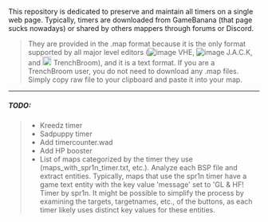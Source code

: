 This repository is dedicated to preserve and maintain all timers on a single web page. Typically, timers are downloaded from GameBanana (that page sucks nowadays) or shared by others mappers through forums or Discord. 

> They are provided in the .map format because it is the only format supported by all major level editors (![image](https://github.com/G2Pavon/G2Pavon.github.io/assets/14117486/bb8f90f4-2733-4556-8367-501092a801e8) VHE, ![image](https://github.com/G2Pavon/G2Pavon.github.io/assets/14117486/24a58390-3f4b-43b0-9188-ec4ce9f8504c) J.A.C.K, and  <img src="https://github.com/G2Pavon/G2Pavon.github.io/assets/14117486/68e0fc81-9178-4291-96ac-8503d747331e" width="18" height="18"> TrenchBroom), and it is a text format. If you are a TrenchBroom user, you do not need to download any .map files. Simply copy raw file to your clipboard and paste it into your map.

---

  ##### *TODO*:
  > - Kreedz timer
  > - Sadpuppy timer
  > - Add timercounter.wad
  > - Add HP booster
  > - List of maps categorized by the timer they use (maps_with_spr1n_timer.txt, etc.). Analyze each BSP file and extract entities. Typically, maps that use the spr1n timer have a game text entity with the key value 'message' set to 'GL & HF! Timer by spr1n. It might be possible to simplify the process by examining the targets, targetnames, etc., of the buttons, as each timer likely uses distinct key values for these entities.
